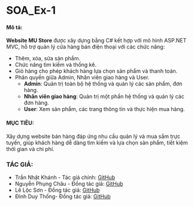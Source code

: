 # SOA_Ex-1

#### Mô tả:
**Website MU Store** được xây dựng bằng C# kết hợp với mô hình ASP.NET MVC, hỗ trợ quản lý cửa hàng bán điện thoại với các chức năng:
- Thêm, xóa, sửa sản phẩm.
- Chức năng tìm kiếm và thống kê.
- Giỏ hàng cho phép khách hàng lựa chọn sản phẩm và thanh toán.
- Phân quyền giữa Admin, Nhân viên giao hàng và User.
  - **Admin**: Quản trị toàn bộ hệ thống và quản lý các sản phẩm, đơn hàng.
  - **Nhân viên giao hàng**: Quản trị một phần hệ thống và quản lý các đơn hàng.
  - **User**: Xem sản phẩm, các trang thông tin và thực hiện mua hàng.

#### MỤC TIÊU:
Xây dựng website bán hàng đáp ứng nhu cầu quản lý và mua sắm trực tuyến, giúp khách hàng dễ dàng tìm kiếm và lựa chọn sản phẩm, tiết kiệm thời gian và chi phí.

### TÁC GIẢ:

- Trần Nhật Khánh - Tác giả chính: [GitHub](https://github.com/tnKiness)
- Nguyễn Phụng Châu - Đồng tác giả: [GitHub](https://github.com/j1mmyhvstle)
- Lê Lộc Sơn - Đồng tác giả: [GitHub](https://github.com/SonLocLe)
- Đinh Duy Thống- Đồng tác giả: [GitHub]()
